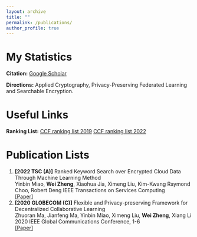 ```yaml
---
layout: archive
title: ""
permalink: /publications/
author_profile: true
---
```


# My Statistics

**Citation:** [Google Scholar](https://scholar.google.com/citations?hl=en&user=DhZHyfQAAAAJ)

**Directions:** Applied Cryptography, Privacy-Preserving Federated Learning and Searchable Encryption. 

# Useful Links

**Ranking List:** [CCF ranking list 2019](https://zw510644628.github.io//files/list2019.pdf)
                  [CCF ranking list 2022](https://zw510644628.github.io//files/list2022.pdf)

# Publication Lists

1. **\[2022 TSC (A)\]** Ranked Keyword Search over Encrypted Cloud Data Through Machine Learning Method  
    Yinbin Miao, **Wei Zheng**, Xiaohua Jia, Ximeng Liu, Kim-Kwang Raymond Choo, Robert Deng 
    IEEE Transactions on Services Computing     
    [\[Paper\]](https://ieeexplore.ieee.org/document/9669027)
3. **\[2020 GLOBECOM (C)\]** Flexible and Privacy-preserving Framework for Decentralized Collaborative Learning  
    Zhuoran Ma, Jianfeng Ma, Yinbin Miao, Ximeng Liu, **Wei Zheng**, Xiang Li  
    2020 IEEE Global Communications Conference, 1-6    
    [\[Paper\]](https://ieeexplore.ieee.org/document/9348226)
